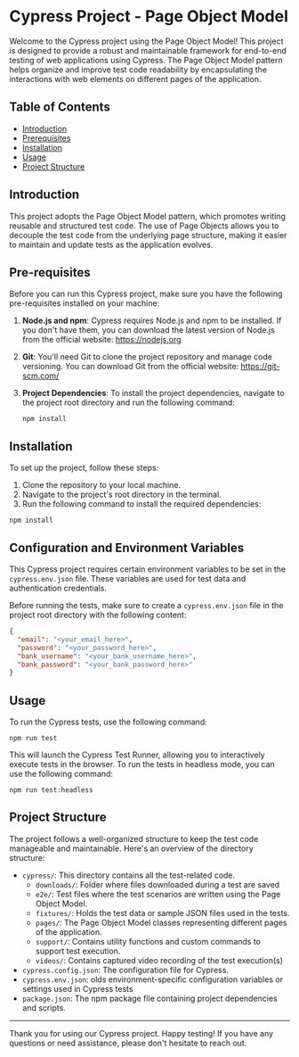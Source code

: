 # Cypress Project - Page Object Model

Welcome to the Cypress project using the Page Object Model! This project is designed to provide a robust and maintainable framework for end-to-end testing of web applications using Cypress. The Page Object Model pattern helps organize and improve test code readability by encapsulating the interactions with web elements on different pages of the application.

## Table of Contents

- [Introduction](#introduction)
- [Prerequisites](#prerequisites)
- [Installation](#installation)
- [Usage](#usage)
- [Project Structure](#project-structure)

## Introduction

This project adopts the Page Object Model pattern, which promotes writing reusable and structured test code. The use of Page Objects allows you to decouple the test code from the underlying page structure, making it easier to maintain and update tests as the application evolves.

## Pre-requisites

Before you can run this Cypress project, make sure you have the following pre-requisites installed on your machine:

1. **Node.js and npm**: Cypress requires Node.js and npm to be installed. If you don't have them, you can download the latest version of Node.js from the official website: https://nodejs.org

2. **Git**: You'll need Git to clone the project repository and manage code versioning. You can download Git from the official website: https://git-scm.com/

3. **Project Dependencies**: To install the project dependencies, navigate to the project root directory and run the following command:

   ```
   npm install
   ```


## Installation

To set up the project, follow these steps:

1. Clone the repository to your local machine.
2. Navigate to the project's root directory in the terminal.
3. Run the following command to install the required dependencies:

```
npm install
```

## Configuration and Environment Variables

This Cypress project requires certain environment variables to be set in the `cypress.env.json` file. These variables are used for test data and authentication credentials.

Before running the tests, make sure to create a `cypress.env.json` file in the project root directory with the following content:

```json
{
  "email": "<your_email_here>",
  "password": "<your_password_here>",
  "bank_username": "<your_bank_username_here>",
  "bank_password": "<your_bank_password_here>"
}
```

## Usage

To run the Cypress tests, use the following command:

```
npm run test
```


This will launch the Cypress Test Runner, allowing you to interactively execute tests in the browser.
To run the tests in headless mode, you can use the following command:

```
npm run test:headless
```


## Project Structure

The project follows a well-organized structure to keep the test code manageable and maintainable. Here's an overview of the directory structure:


- `cypress/`: This directory contains all the test-related code.
    - `downloads/`: Folder where files downloaded during a test are saved
    - `e2e/`: Test files where the test scenarios are written using the Page Object Model.
    - `fixtures/`: Holds the test data or sample JSON files used in the tests.
    - `pages/`: The Page Object Model classes representing different pages of the application.
    - `support/`: Contains utility functions and custom commands to support test execution.
    - `videos/`: Contains captured video recording of the test execution(s)
- `cypress.config.json`: The configuration file for Cypress.
- `cypress.env.json`: olds environment-specific configuration variables or settings used in Cypress tests
- `package.json`: The npm package file containing project dependencies and scripts.

---

Thank you for using our Cypress project. Happy testing! If you have any questions or need assistance, please don't hesitate to reach out.


